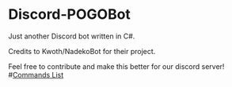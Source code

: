 # Discord-POGOBot

Just another Discord bot written in C#.

Credits to Kwoth/NadekoBot for their project.

Feel free to contribute and make this better for our discord server!
#[Commands List](https://github.com/pogodevorg/discord-bot-pogobot/blob/master/docs/Command%20List.md)